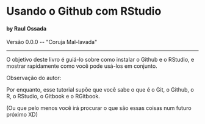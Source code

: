 # Usando o Github com RStudio
#### by Raul Ossada

Versão 0.0.0 -- "Coruja Mal-lavada"

***

O objetivo deste livro é guiá-lo sobre como instalar o Github e o RStudio, e mostrar rapidamente como você pode usá-los em conjunto.

Observação do autor:

Por enquanto, esse tutorial supõe que você sabe o que é o Git, o Github, o R, o RStudio, o Gitbook e o RGitbook.

(Ou que pelo menos você irá procurar o que são essas coisas num futuro próximo XD)
